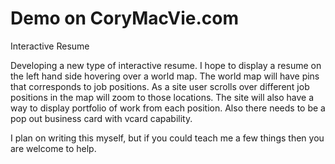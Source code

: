 Demo on CoryMacVie.com
==============

Interactive Resume

Developing a new type of interactive resume. I hope to display a resume on the left hand side hovering over a world map.
The world map will have pins that corresponds to job positions.  As a site user scrolls over different job positions in
the map will zoom to those locations.  The site will also have a way to display portfolio of work from each position. 
Also there needs to be a pop out business card with vcard capability. 

I plan on writing this myself, but if you could teach me a few things then you are welcome to help.
